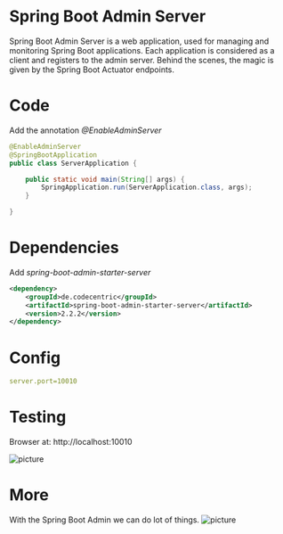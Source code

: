 # Spring Boot Admin Server #
Spring Boot Admin Server is a web application, used for managing and monitoring Spring Boot applications. 
Each application is considered as a client and registers to the admin server. 
Behind the scenes, the magic is given by the Spring Boot Actuator endpoints.

# Code
Add the annotation *@EnableAdminServer*

```java
@EnableAdminServer
@SpringBootApplication
public class ServerApplication {

    public static void main(String[] args) {
        SpringApplication.run(ServerApplication.class, args);
    }

}
```

# Dependencies
Add *spring-boot-admin-starter-server*
```xml
<dependency>
    <groupId>de.codecentric</groupId>
    <artifactId>spring-boot-admin-starter-server</artifactId>
    <version>2.2.2</version>
</dependency>
```

# Config
```yaml
server.port=10010
```

# Testing

Browser at: http://localhost:10010

![picture](admin-server.png)

# More

With the Spring Boot Admin we can do lot of things.
![picture](detail.png)